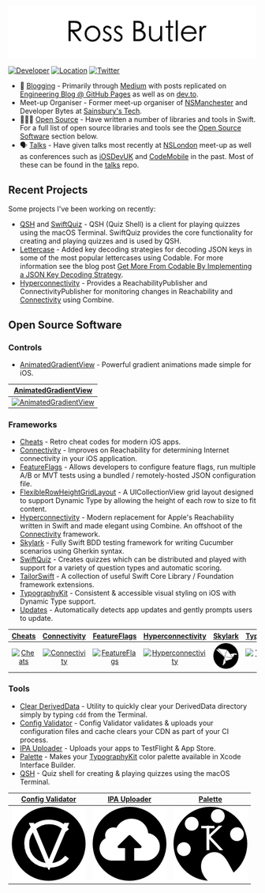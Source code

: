 ![Ross Butler](https://github.com/rwbutler/rwbutler/raw/master/docs/images/rwbutler-banner.png)

[![Developer](https://img.shields.io/badge/📱%20developer-iOS-purple)](https://www.apple.com/uk/ios/ios-13/)
[![Location](https://img.shields.io/badge/📍%20location-London-brightgreen)](https://en.wikipedia.org/wiki/London)
[![Twitter](https://img.shields.io/badge/twitter-@ross_w_butler-blue.svg?style=flat)](https://twitter.com/ross_w_butler)

- 📖 [Blogging](https://medium.com/@rwbutler) - Primarily through [Medium](https://medium.com/@rwbutler) with posts replicated on [Engineering Blog @ GitHub Pages](https://rwbutler.github.io) as well as on [dev.to](https://dev.to/rwbutler).
- Meet-up Organiser - Former meet-up organiser of [NSManchester](https://www.meetup.com/NSManchester/) and Developer Bytes at [Sainsbury's Tech](https://github.com/jsainsburyplc).
- 👨🏻‍💻 [Open Source](#open-source-software) - Have written a number of libraries and tools in Swift. For a full list of open source libraries and tools see the [Open Source Software](#open-source-software) section below.
- 🗣 [Talks](https://github.com/rwbutler/talks) - Have given talks most recently at [NSLondon](https://www.meetup.com/NSLondon/) meet-up as well as conferences such as [iOSDevUK](http://www.iosdevuk.com) and [CodeMobile](https://www.codemobile.co.uk) in the past. Most of these can be found in the [talks](https://github.com/rwbutler/talks) repo.

## Recent Projects

Some projects I've been working on recently:

- [QSH](https://github.com/rwbutler/QSH) and [SwiftQuiz](https://github.com/rwbutler/SwiftQuiz) - QSH (Quiz Shell) is a client for playing quizzes using the macOS Terminal. SwiftQuiz provides the core functionality for creating and playing quizzes and is used by QSH.
- [Lettercase](https://github.com/rwbutler/Lettercase) - Added  key decoding strategies for decoding JSON keys in some of the most popular lettercases using Codable. For more information see the blog post [Get More From Codable By Implementing a JSON Key Decoding Strategy](https://medium.com/@rwbutler/supercharge-codable-by-implementing-a-json-key-decoding-strategy-a46fedacabc4).
- [Hyperconnectivity](https://github.com/rwbutler/Hyperconnectivity) - Provides a ReachabilityPublisher and ConnectivityPublisher for monitoring changes in Reachability and [Connectivity](https://github.com/rwbutler/Connectivity) using Combine.

## Open Source Software

### Controls

* [AnimatedGradientView](https://github.com/rwbutler/AnimatedGradientView) - Powerful gradient animations made simple for iOS.

|[AnimatedGradientView](https://github.com/rwbutler/AnimatedGradientView) |
|:-------------------------:|
|[![AnimatedGradientView](https://raw.githubusercontent.com/rwbutler/AnimatedGradientView/master/docs/images/animated-gradient-view-logo.png)](https://github.com/rwbutler/AnimatedGradientView) 

### Frameworks

* [Cheats](https://github.com/rwbutler/Cheats) - Retro cheat codes for modern iOS apps.
* [Connectivity](https://github.com/rwbutler/Connectivity) - Improves on Reachability for determining Internet connectivity in your iOS application.
* [FeatureFlags](https://github.com/rwbutler/FeatureFlags) - Allows developers to configure feature flags, run multiple A/B or MVT tests using a bundled / remotely-hosted JSON configuration file.
* [FlexibleRowHeightGridLayout](https://github.com/rwbutler/FlexibleRowHeightGridLayout) - A UICollectionView grid layout designed to support Dynamic Type by allowing the height of each row to size to fit content.
* [Hyperconnectivity](https://github.com/rwbutler/Hyperconnectivity) - Modern replacement for Apple's Reachability written in Swift and made elegant using Combine. An offshoot of the [Connectivity](https://github.com/rwbutler/Connectivity) framework.
* [Skylark](https://github.com/rwbutler/Skylark) - Fully Swift BDD testing framework for writing Cucumber scenarios using Gherkin syntax.
* [SwiftQuiz](https://github.com/rwbutler/swift-quiz) - Creates quizzes which can be distributed and played with support for a variety of question types and automatic scoring.
* [TailorSwift](https://github.com/rwbutler/TailorSwift) - A collection of useful Swift Core Library / Foundation framework extensions.
* [TypographyKit](https://github.com/rwbutler/TypographyKit) - Consistent & accessible visual styling on iOS with Dynamic Type support.
* [Updates](https://github.com/rwbutler/Updates) - Automatically detects app updates and gently prompts users to update.

|[Cheats](https://github.com/rwbutler/Cheats) |[Connectivity](https://github.com/rwbutler/Connectivity) | [FeatureFlags](https://github.com/rwbutler/FeatureFlags) | [Hyperconnectivity](https://github.com/rwbutler/Hyperconnectivity) | [Skylark](https://github.com/rwbutler/Skylark) | [TypographyKit](https://github.com/rwbutler/TypographyKit) | [Updates](https://github.com/rwbutler/Updates) |
|:-------------------------:|:-------------------------:|:-------------------------:|:-------------------------:|:-------------------------:|:-------------------------:|:-------------------------:|
|[![Cheats](https://raw.githubusercontent.com/rwbutler/Cheats/master/docs/images/cheats-logo.png)](https://github.com/rwbutler/Cheats) |[![Connectivity](https://github.com/rwbutler/Connectivity/raw/master/ConnectivityLogo.png)](https://github.com/rwbutler/Connectivity) | [![FeatureFlags](https://raw.githubusercontent.com/rwbutler/FeatureFlags/master/docs/images/feature-flags-logo.png)](https://github.com/rwbutler/FeatureFlags) | [![Hyperconnectivity](https://raw.githubusercontent.com/rwbutler/Hyperconnectivity/master/docs/images/hyperconnectivity-logo.png)](https://github.com/rwbutler/Hyperconnectivity) | [![Skylark](https://github.com/rwbutler/Skylark/raw/master/SkylarkLogo.png)](https://github.com/rwbutler/Skylark) | [![TypographyKit](https://raw.githubusercontent.com/rwbutler/TypographyKit/master/docs/images/typography-kit-logo.png)](https://github.com/rwbutler/TypographyKit) | [![Updates](https://raw.githubusercontent.com/rwbutler/Updates/master/docs/images/updates-logo.png)](https://github.com/rwbutler/Updates)

### Tools

* [Clear DerivedData](https://github.com/rwbutler/ClearDerivedData) - Utility to quickly clear your DerivedData directory simply by typing `cdd` from the Terminal.
* [Config Validator](https://github.com/rwbutler/ConfigValidator) - Config Validator validates & uploads your configuration files and cache clears your CDN as part of your CI process.
* [IPA Uploader](https://github.com/rwbutler/IPAUploader) - Uploads your apps to TestFlight & App Store.
* [Palette](https://github.com/rwbutler/TypographyKitPalette) - Makes your [TypographyKit](https://github.com/rwbutler/TypographyKit) color palette available in Xcode Interface Builder.
* [QSH](https://github.com/rwbutler/QSH) - Quiz shell for creating & playing quizzes using the macOS Terminal.

|[Config Validator](https://github.com/rwbutler/ConfigValidator) | [IPA Uploader](https://github.com/rwbutler/IPAUploader) | [Palette](https://github.com/rwbutler/TypographyKitPalette)|
|:-------------------------:|:-------------------------:|:-------------------------:|
|[![Config Validator](https://raw.githubusercontent.com/rwbutler/ConfigValidator/master/docs/images/config-validator-logo.png)](https://github.com/rwbutler/ConfigValidator) | [![IPA Uploader](https://raw.githubusercontent.com/rwbutler/IPAUploader/master/docs/images/ipa-uploader-logo.png)](https://github.com/rwbutler/IPAUploader) | [![Palette](https://raw.githubusercontent.com/rwbutler/TypographyKitPalette/master/docs/images/typography-kit-palette-logo.png)](https://github.com/rwbutler/TypographyKitPalette)

